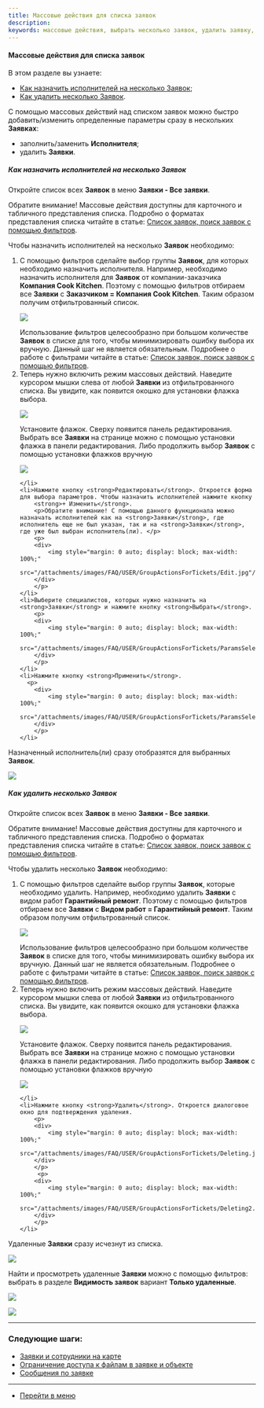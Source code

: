 ```yaml
---
title: Массовые действия для списка заявок
description: 
keywords: массовые действия, выбрать несколько заявок, удалить заявку, hubex, хабекс, хубекс, хабикс
---
```


#### Массовые действия для списка заявок
В этом разделе вы узнаете:
<html>
<meta charset="utf-8">

<ul>
    <li><a href="#performer">Как назначить исполнителей на несколько Заявок</a>;</li>
    <li><a href="#deleting">Как удалить несколько Заявок</a>.</li>

</ul>
</html>

<body>


<p>С помощью массовых действий над списком заявок можно быстро добавить/изменить определенные параметры сразу в
    нескольких <strong>Заявках</strong>:</p>
<ul>
    <li>заполнить/заменить <strong>Исполнителя</strong>;</li>
    <li>удалить <strong>Заявки</strong>.</li>
  
  


</ul>

<h5 id="performer">Как назначить исполнителей на несколько Заявок</h5>
<p>Откройте список всех <strong>Заявок</strong> в меню <strong>Заявки - Все заявки</strong>. </p>
<p>Обратите внимание! Массовые действия доступны для карточного и табличного представления списка. Подробно о форматах представления списка читайте в статье: <a href="https://wiki.hubex.ru/docs/FAQ/RU/user/Filters.html">Список заявок, поиск заявок с помощью фильтров</a>.</p>
<p>Чтобы назначить исполнителей на несколько <strong>Заявок</strong> необходимо:</p>
<ol>
    <li>С помощью фильтров сделайте выбор группы <strong>Заявок</strong>, для которых необходимо назначить исполнителя. Например, необходимо
        назначить исполнителя для <strong>Заявок</strong> от компании-заказчика <strong>Компания Cook Kitchen</strong>. Поэтому с помощью фильтров отбираем
        все <strong>Заявки</strong> с <strong>Заказчиком = Компания Cook Kitchen</strong>. Таким образом получим отфильтрованный список.
        <p>
        <div>
            <img style="margin: 0 auto; display: block; max-width: 100%;"
                 src="/attachments/images/FAQ/USER/GroupActionsForTickets/Tickets.jpg"/>
        </div>
        </p>
        Использование фильтров целесообразно при большом количестве <strong>Заявок</strong> в списке для того, чтобы минимизировать
        ошибку выбора их вручную. Данный шаг не является обязательным. Подробнее о работе с фильтрами читайте в статье: <a href="https://wiki.hubex.ru/docs/FAQ/RU/user/Filters.html">Список заявок, поиск заявок с помощью фильтров</a>.
    </li>
    <li>Теперь нужно включить режим массовых действий. Наведите курсором мышки слева от
        любой <strong>Заявки</strong> из отфильтрованного списка. Вы увидите, как появится окошко для установки флажка выбора.
        <p>
        <div>
            <img style="margin: 0 auto; display: block; max-width: 100%;"
                 src="/attachments/images/FAQ/USER/GroupActionsForTickets/SelectEmpty.jpg"/>
        </div>
        </p>
        Установите флажок. Сверху появится панель редактирования. Выбрать все <strong>Заявки</strong> на странице можно с помощью
        установки флажка в панели редактирования. Либо продолжить выбор <strong>Заявок</strong> с помощью установки флажков вручную
        <p>
        <div>
            <img style="margin: 0 auto; display: block; max-width: 100%;"
                 src="/attachments/images/FAQ/USER/GroupActionsForTickets/SelectedTick.jpg"/>
        </div>
        </p>
        
    </li>
    <li>Нажмите кнопку <strong>Редактировать</strong>. Откроется форма для выбора параметров. Чтобы назначить исполнителей нажмите кнопку
        <strong>+ Изменить</strong>.
        <p>Обратите внимание! С помощью данного функционала можно назначать исполнителей как на <strong>Заявки</strong>, где исполнитель еще не был указан, так и на <strong>Заявки</strong>, где уже был выбран исполнитель(ли). </p>
        <p>
        <div>
            <img style="margin: 0 auto; display: block; max-width: 100%;"
                 src="/attachments/images/FAQ/USER/GroupActionsForTickets/Edit.jpg"/>
        </div>
        </p>
    </li>
    <li>Выберите специалистов, которых нужно назначить на <strong>Заявки</strong> и нажмите кнопку <strong>Выбрать</strong>. 
        <p>
        <div>
            <img style="margin: 0 auto; display: block; max-width: 100%;"
                 src="/attachments/images/FAQ/USER/GroupActionsForTickets/ParamsSelect.jpg"/>
        </div>
        </p>
    </li>
    <li>Нажмите кнопку <strong>Применить</strong>.
      <p>
        <div>
            <img style="margin: 0 auto; display: block; max-width: 100%;"
                 src="/attachments/images/FAQ/USER/GroupActionsForTickets/ParamsSelect2.jpg"/>
        </div>
        </p>
    </li>

</ol>
<p>Назначенный исполнитель(ли) сразу отобразятся для выбранных <strong>Заявок</strong>.</p>
<div>
    <img style="margin: 0 auto; display: block; max-width: 100%;"
         src="/attachments/images/FAQ/USER/GroupActionsForTickets/Performer.jpg"/>
</div>

<h5 id="deleting">Как удалить несколько Заявок</h5>

<p>Откройте список всех <strong>Заявок</strong> в меню <strong>Заявки - Все заявки</strong>. </p>
<p>Обратите внимание! Массовые действия доступны для карточного и табличного представления списка. Подробно о форматах представления списка читайте в статье: <a href="https://wiki.hubex.ru/docs/FAQ/RU/user/Filters.html">Список заявок, поиск заявок с помощью фильтров</a>.</p>
<p>Чтобы удалить несколько <strong>Заявок</strong> необходимо:</p>
<ol>
    <li>С помощью фильтров сделайте выбор группы <strong>Заявок</strong>, которые необходимо удалить. Например, необходимо
        удалить <strong>Заявки</strong> с видом работ <strong>Гарантийный ремонт</strong>. Поэтому с помощью фильтров отбираем
        все <strong>Заявки</strong> с <strong>Видом работ = Гарантийный ремонт</strong>. Таким образом получим отфильтрованный список.
        <p>
        <div>
            <img style="margin: 0 auto; display: block; max-width: 100%;"
                 src="/attachments/images/FAQ/USER/GroupActionsForTickets/Tickets2.jpg"/>
        </div>
        </p>
        Использование фильтров целесообразно при большом количестве <strong>Заявок</strong> в списке для того, чтобы минимизировать
        ошибку выбора их вручную. Данный шаг не является обязательным. Подробнее о работе с фильтрами читайте в статье: <a href="https://wiki.hubex.ru/docs/FAQ/RU/user/Filters.html">Список заявок, поиск заявок с помощью фильтров</a>.
    </li>
    <li>Теперь нужно включить режим массовых действий. Наведите курсором мышки слева от
        любой <strong>Заявки</strong> из отфильтрованного списка. Вы увидите, как появится окошко для установки флажка выбора.
        <p>
        <div>
            <img style="margin: 0 auto; display: block; max-width: 100%;"
                 src="/attachments/images/FAQ/USER/GroupActionsForTickets/SelectEmpty2.jpg"/>
        </div>
        </p>
        Установите флажок. Сверху появится панель редактирования. Выбрать все <strong>Заявки</strong> на странице можно с помощью
        установки флажка в панели редактирования. Либо продолжить выбор <strong>Заявок</strong> с помощью установки флажков вручную
        <p>
        <div>
            <img style="margin: 0 auto; display: block; max-width: 100%;"
                 src="/attachments/images/FAQ/USER/GroupActionsForTickets/SelectedTick2.jpg"/>
        </div>
        </p>
        
    </li>
    <li>Нажмите кнопку <strong>Удалить</strong>. Откроется диалоговое окно для подтверждения удаления. 
        <p>
        <div>
            <img style="margin: 0 auto; display: block; max-width: 100%;"
                 src="/attachments/images/FAQ/USER/GroupActionsForTickets/Deleting.jpg"/>
        </div>
        </p>
         <p>
        <div>
            <img style="margin: 0 auto; display: block; max-width: 100%;"
                 src="/attachments/images/FAQ/USER/GroupActionsForTickets/Deleting2.jpg"/>
        </div>
        </p>
    </li>
   

</ol>
<p>Удаленные <strong>Заявки</strong> сразу исчезнут из списка.</p>
<div>
    <img style="margin: 0 auto; display: block; max-width: 100%;"
         src="/attachments/images/FAQ/USER/GroupActionsForTickets/TicketList.jpg"/>
</div>

<p>Найти и просмотреть удаленные <strong>Заявки</strong> можно с помощью фильтров: выбрать в разделе <strong>Видимость заявок</strong> вариант <strong>Только удаленные</strong>.</p>
<div>
    <img style="margin: 0 auto; display: block; max-width: 100%;"
         src="/attachments/images/FAQ/USER/GroupActionsForTickets/TicketList2.jpg"/>
</div>
<p><div>
    <img style="margin: 0 auto; display: block; max-width: 100%;"
         src="/attachments/images/FAQ/USER/GroupActionsForTickets/TicketList3.jpg"/>
</div></p>
</body>



___
### Следующие шаги:
- [Заявки и сотрудники на карте](./TicketsOnMap.md)
- [Ограничение доступа к файлам в заявке и объекте](./ViewRestriction.md)
- [Сообщения по заявке](./Messages.md)

____
- [Перейти в меню](http://wiki.hubex.ru)
